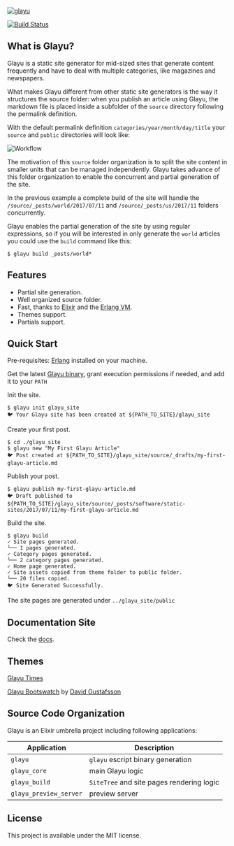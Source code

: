 [![glayu](https://cdn.rawgit.com/pmartinezalvarez/glayu/a3626e17/glayu.svg)](http://www.glayu.com)


[![Build Status](https://travis-ci.org/pmartinezalvarez/glayu.svg?branch=master)](https://travis-ci.org/pmartinezalvarez/glayu)

## What is Glayu?
Glayu is a static site generator for mid-sized sites that generate content frequently and have to deal with multiple categories, like magazines and newspapers.

What makes Glayu different from other static site generators is the way it structures the source folder: when you publish an article using Glayu, the markdown file is placed inside a subfolder of the `source` directory following the permalink definition.

With the default permalink definition `categories/year/month/day/title`  your `source` and `public` directories will look like:

![Workflow](http://d33wubrfki0l68.cloudfront.net/461058aadfeee3aaff45fe46765498c74f7c5edc/62dee/assets/images/overview/workflow.png)

The motivation of this `source` folder organization is to split the site content in smaller units that can be managed independently. Glayu takes advance of this folder organization to enable the concurrent and partial generation of the site. 

In the previous example a complete build of the site will handle the `/source/_posts/world/2017/07/11` and `/source/_posts/us/2017/11`  folders concurrently. 

Glayu enables the partial generation of the site by using regular expressions, so if you will be interested in only generate the `world` articles you could use the `build` command like this:
   
```console
$ glayu build _posts/world*
```

## Features

* Partial site generation.
* Well organized source folder.
* Fast, thanks to [Elixir](https://elixir-lang.org/) and the [Erlang VM](http://www.erlang.org/).
* Themes support.
* Partials support.

## Quick Start

Pre-requisites: [Erlang](http://www.erlang.org/downloads) installed on your machine.

Get the latest [Glayu binary](https://github.com/pmartinezalvarez/glayu/raw/master/apps/glayu/glayu), grant execution permissions if needed, and add it to your `PATH`

Init the site.

```console
$ glayu init glayu_site
🐦 Your Glayu site has been created at ${PATH_TO_SITE}/glayu_site
```

Create your first post.

```console
$ cd ./glayu_site
$ glayu new "My First Glayu Article"
🐦 Post created at ${PATH_TO_SITE}/glayu_site/source/_drafts/my-first-glayu-article.md
```

Publish your post.

```console
$ glayu publish my-first-glayu-article.md
🐦 Draft published to ${PATH_TO_SITE}/glayu_site/source/_posts/software/static-sites/2017/07/11/my-first-glayu-article.md
```

Build the site.

```console
$ glayu build
✓ Site pages generated.
└── 1 pages generated.
✓ Category pages generated.
└── 2 category pages generated.
✓ Home page generated.
✓ Site assets copied from theme folder to public folder.
└── 20 files copied.
🐦 Site Generated Successfully.
```
The site pages are generated under `../glayu_site/public`

## Documentation Site

Check the [docs](http://www.glayu.com/overview).

## Themes

[Glayu Times](https://github.com/pmartinezalvarez/glayu-times-theme)

[Glayu Bootswatch](https://github.com/gnucifer/glayu-bootswatch) by [David Gustafsson](https://github.com/gnucifer)

## Source Code Organization

Glayu is an Elixir umbrella project including following applications:

Application | Description
------------ | -------------
`glayu` | `glayu` escript binary generation
`glayu_core` | main Glayu logic
`glayu_build` | `SiteTree` and site pages rendering logic
`glayu_preview_server` | preview server

## License

This project is available under the MIT license.
  